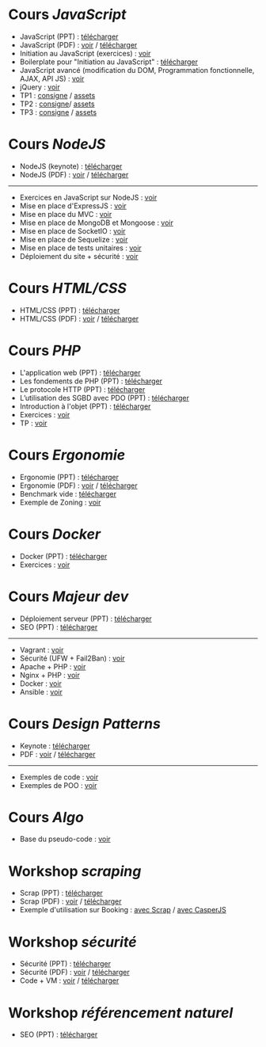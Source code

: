 

# Cours _JavaScript_

* JavaScript (PPT) : [télécharger](https://github.com/NideXTC/formations/blob/master/JavaScript/JavaScript.pptx?raw=true)
* JavaScript (PDF) : [voir](https://github.com/NideXTC/formations/blob/master/JavaScript/JavaScript.pdf) / [télécharger](https://github.com/NideXTC/formations/blob/master/JavaScript/JavaScript.pdf?raw=true)
* Initiation au JavaScript (exercices) : [voir](https://github.com/NideXTC/formations/blob/master/JavaScript/README.md)
* Boilerplate pour "Initiation au JavaScript" : [télécharger](https://github.com/NideXTC/formations/blob/master/JavaScript/Boilerplate.zip?raw=true)
* JavaScript avancé (modification du DOM, Programmation fonctionnelle, AJAX, API JS) : [voir](https://github.com/NideXTC/formations/blob/master/JavaScript/Exercices.md)
* jQuery : [voir](https://github.com/NideXTC/formations/blob/master/JavaScript/jQuery.md)
* TP1 :  [consigne](https://github.com/NideXTC/formations/blob/master/JavaScript/tp1.md) / [assets](https://github.com/NideXTC/formations/tree/master/JavaScript/tp1)
* TP2 :  [consigne](https://github.com/NideXTC/formations/blob/master/JavaScript/tp2.md)/ [assets](https://github.com/NideXTC/formations/tree/master/JavaScript/tp2)
* TP3 :  [consigne](https://github.com/NideXTC/formations/blob/master/JavaScript/tp3.md) / [assets](https://github.com/NideXTC/formations/tree/master/JavaScript/tp3)

# Cours _NodeJS_

* NodeJS (keynote) : [télécharger](https://github.com/NideXTC/formations/blob/master/NodeJS/NodeJS.key?raw=true)
* NodeJS (PDF) : [voir](https://github.com/NideXTC/formations/blob/master/NodeJS/NodeJS.pdf) / [télécharger](https://github.com/NideXTC/formations/blob/master/NodeJS/NodeJS.pdf?raw=true)

 ---

* Exercices en JavaScript sur NodeJS : [voir](https://github.com/NideXTC/formations/blob/master/NodeJS/Exercices-0.md)
* Mise en place d'ExpressJS : [voir](https://github.com/NideXTC/formations/blob/master/NodeJS/Exercices-1.md)
* Mise en place du MVC : [voir](https://github.com/NideXTC/formations/blob/master/NodeJS/Exercices-2.md)
* Mise en place de MongoDB et Mongoose : [voir](https://github.com/NideXTC/formations/blob/master/NodeJS/Exercices-3.md)
* Mise en place de SocketIO : [voir](https://github.com/NideXTC/formations/blob/master/NodeJS/Exercices-4.md)
* Mise en place de Sequelize : [voir](https://github.com/NideXTC/formations/blob/master/NodeJS/Exercices-5.md)
* Mise en place de tests unitaires : [voir](https://github.com/NideXTC/formations/blob/master/NodeJS/Exercices-6.md)
* Déploiement du site + sécurité : [voir](https://github.com/NideXTC/formations/blob/master/NodeJS/Exercices-7.md)


# Cours _HTML/CSS_

* HTML/CSS (PPT) : [télécharger](https://github.com/NideXTC/formations/blob/master/HTML_CSS_CMS/HTML_CSS.pptx?raw=true)
* HTML/CSS (PDF) : [voir](https://github.com/NideXTC/formations/blob/master/HTML_CSS_CMS/HTML_CSS.pdf) / [télécharger](https://github.com/NideXTC/formations/blob/master/HTML_CSS_CMS/HTML_CSS.pdf?raw=true)

# Cours _PHP_

* L'application web (PPT) : [télécharger](https://github.com/NideXTC/formations/blob/master/PHP/PPT/1%20-%20Formation%20PHP%20-%20l'application%20web.pptx?raw=true)
* Les fondements de PHP (PPT) : [télécharger](https://github.com/NideXTC/formations/blob/master/PHP/PPT/2%20-%20Formation%20PHP%20-les%20fondements%20de%20PHP.pptx?raw=true)
* Le protocole HTTP (PPT) : [télécharger](https://github.com/NideXTC/formations/blob/master/PHP/PPT/3%20-%20Formation%20PHP%20-le%20protocole%20HTTP.pptx?raw=true)
* L’utilisation des SGBD avec PDO (PPT) : [télécharger](https://github.com/NideXTC/formations/blob/master/PHP/PPT/4%20-%20Formation%20PHP%20-l%E2%80%99utilisation%20des%20sgbd%20avec%20pdo.pptx?raw=true)
* Introduction à l'objet (PPT) : [télécharger](https://github.com/NideXTC/formations/blob/master/PHP/PPT/5%20-%20Formation%20PHP%20-introduction%20%C3%A0%20l'objet.pptx?raw=true)
* Exercices : [voir](https://github.com/NideXTC/formations/blob/master/PHP/Exercices.md)
* TP : [voir](https://github.com/NideXTC/formations/blob/master/PHP/tp1.md)


# Cours _Ergonomie_

* Ergonomie (PPT) : [télécharger](https://github.com/NideXTC/formations/blob/master/Ergonomie/Ergonomie.pptx?raw=true)
* Ergonomie (PDF) : [voir](https://github.com/NideXTC/formations/blob/master/Ergonomie/Ergonomie.pdf) / [télécharger](https://github.com/NideXTC/formations/blob/master/Ergonomie/Ergonomie.pdf?raw=true)
* Benchmark vide : [télécharger](https://github.com/NideXTC/formations/blob/master/Ergonomie/bench%20(vide).xlsx?raw=true) 
* Exemple de Zoning : [voir](https://github.com/NideXTC/formations/blob/master/Ergonomie/zoning.png)

# Cours _Docker_
* Docker (PPT) : [télécharger](https://github.com/NideXTC/formations/blob/master/Docker/docker.pptx?raw=true)
* Exercices : [voir](https://github.com/NideXTC/formations/blob/master/Docker/docker.md)


# Cours _Majeur dev_

* Déploiement serveur (PPT) : [télécharger](https://github.com/NideXTC/formations/blob/master/MajDev/ServeurWeb/D%C3%A9ploiement%20serveur.pptx?raw=true)
* SEO (PPT) : [télécharger](https://github.com/NideXTC/formations/blob/master/MajDev/SEO.pptx?raw=true)

---

* Vagrant : [voir](https://github.com/NideXTC/formations/blob/master/MajDev/ServeurWeb/vagrant.md)
* Sécurité (UFW + Fail2Ban) : [voir](https://github.com/NideXTC/formations/blob/master/MajDev/ServeurWeb/s%C3%A9curit%C3%A9.md)
* Apache + PHP : [voir](https://github.com/NideXTC/formations/blob/master/MajDev/ServeurWeb/apache%2Bphp.md)
* Nginx + PHP : [voir](https://github.com/NideXTC/formations/blob/master/MajDev/ServeurWeb/nginx%2Bphp.md)
* Docker : [voir](https://github.com/NideXTC/formations/blob/master/MajDev/ServeurWeb/docker.md)
* Ansible : [voir](https://github.com/NideXTC/formations/blob/master/MajDev/ServeurWeb/ansible.md)

# Cours _Design Patterns_

* Keynote : [télécharger](https://github.com/NideXTC/formations/blob/master/Design%20Patterns/Design%20patterns.key?raw=true)
* PDF : [voir](https://github.com/NideXTC/formations/blob/master/Design%20Patterns/Design%20patterns.pdf) / [télécharger](https://github.com/NideXTC/formations/blob/master/Design%20Patterns/Design%20patterns.pdf?raw=true)

---

* Exemples de code : [voir](https://github.com/NideXTC/formations/tree/master/Design%20Patterns/design%20patterns%20exemples)
* Exemples de POO : [voir](https://github.com/NideXTC/formations/tree/master/Design%20Patterns/POO)


# Cours _Algo_

* Base du pseudo-code : [voir](https://github.com/NideXTC/formations/tree/master/Algo)

# Workshop _scraping_

* Scrap (PPT) : [télécharger](https://github.com/NideXTC/formations/blob/master/workshops/scrap.pptx?raw=true)    
* Scrap (PDF) : [voir](https://github.com/NideXTC/formations/blob/master/workshops/scrap.pdf) / [télécharger](https://github.com/NideXTC/formations/blob/master/workshops/scrap.pdf?raw=true)
* Exemple d'utilisation sur Booking : [avec Scrap](https://github.com/NideXTC/formations/blob/master/workshops/scrap/booking/scrap.js) / [avec CasperJS](https://github.com/NideXTC/formations/blob/master/workshops/scrap/booking/casper.js) 

# Workshop _sécurité_

* Sécurité (PPT) : [télécharger](https://github.com/NideXTC/formations/blob/master/workshops/S%C3%A9curit%C3%A9.pptx?raw=true)
* Sécurité (PDF) : [voir](https://github.com/NideXTC/formations/blob/master/workshops/S%C3%A9curit%C3%A9.pdf) / [télécharger](https://github.com/NideXTC/formations/blob/master/workshops/S%C3%A9curit%C3%A9.pdf?raw=true)
* Code + VM : [voir](https://github.com/NideXTC/formations/tree/master/workshops/s%C3%A9curit%C3%A9) / [télécharger](https://github.com/NideXTC/formations/blob/master/workshops/securite.zip?raw=true)


# Workshop _référencement naturel_

* SEO (PPT) : [télécharger](https://github.com/NideXTC/formations/blob/master/MajDev/SEO.pptx?raw=true)
